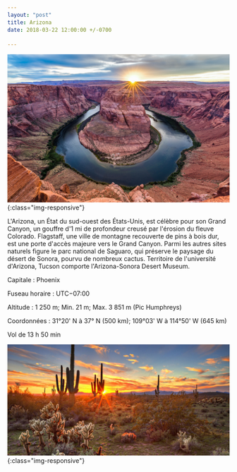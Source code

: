```yaml
---
layout: "post"
title: Arizona
date: 2018-03-22 12:00:00 +/-0700

---
```


![img:src="/images/horseshoe-bend-arizona.jpg](/images/horseshoe-bend-arizona.jpg){:class="img-responsive"}

L'Arizona, un État du sud-ouest des États-Unis, est célèbre pour son Grand Canyon, un gouffre d'1 mi de profondeur creusé par l'érosion du fleuve Colorado. Flagstaff, une ville de montagne recouverte de pins à bois dur, est une porte d'accès majeure vers le Grand Canyon. Parmi les autres sites naturels figure le parc national de Saguaro, qui préserve le paysage du désert de Sonora, pourvu de nombreux cactus. Territoire de l'université d'Arizona, Tucson comporte l'Arizona-Sonora Desert Museum.

Capitale : Phoenix

Fuseau horaire : UTC−07:00

Altitude : 1 250 m; Min. 21 m; Max. 3 851 m (Pic Humphreys)

Coordonnées : 31°20' N à 37° N (500 km); 109°03' W à 114°50' W (645 km)

Vol de 13 h 50 min

![image-title-here](/images/636240645271644429-desesrt-sunset.jpg){:class="img-responsive"}
